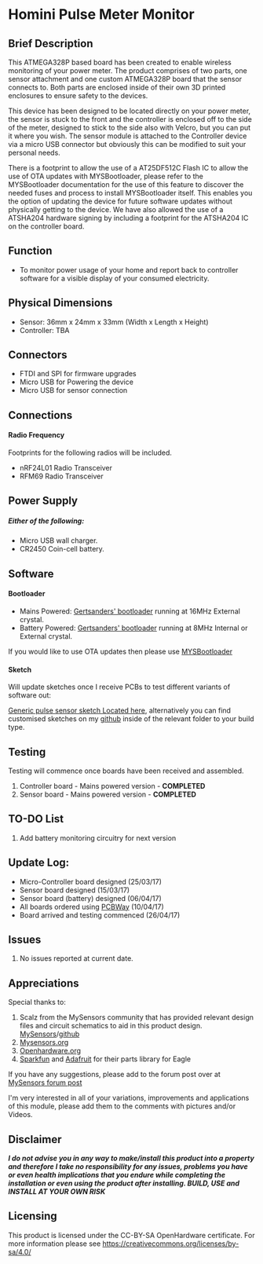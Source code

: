 # Homini Pulse Meter Monitor

## Brief Description
This ATMEGA328P based board has been created to enable wireless monitoring of your power meter. The product comprises of two parts, one sensor attachment and one custom ATMEGA328P board that the sensor connects to. Both parts are enclosed inside of their own 3D printed enclosures to ensure safety to the devices.

This device has been designed to be located directly on your power meter, the sensor is stuck to the front and the controller is enclosed off to the side of the meter, designed to stick to the side also with Velcro, but you can put it where you wish. The sensor module is attached to the Controller device via a micro USB connector but obviously this can be modified to suit your personal needs.

There is a footprint to allow the use of a AT25DF512C Flash IC to allow the use of OTA updates with MYSBootloader, please refer to the MYSBootloader documentation for the use of this feature to discover the needed fuses and process to install MYSBootloader itself. This enables you the option of updating the device for future software updates without physically getting to the device. We have also allowed the use of a ATSHA204 hardware signing by including a footprint for the ATSHA204 IC on the controller board.

## Function
- To monitor power usage of your home and report back to controller software for a visible display of your consumed electricity.

## Physical Dimensions
- Sensor: 36mm x 24mm x 33mm (Width x Length x Height)
- Controller: TBA

## Connectors
- FTDI and SPI for firmware upgrades
- Micro USB for Powering the device
- Micro USB for sensor connection

## Connections
#### Radio Frequency
Footprints for the following radios will be included.
- nRF24L01 Radio Transceiver
- RFM69 Radio Transceiver

## Power Supply
##### Either of the following:
- Micro USB wall charger.
- CR2450 Coin-cell battery.

## Software
#### Bootloader
- Mains Powered: [Gertsanders' bootloader](https://www.mysensors.org/about/bootloader) running at 16MHz External crystal.
- Battery Powered: [Gertsanders' bootloader](https://www.mysensors.org/about/bootloader) running at 8MHz Internal or External crystal.

If you would like to use OTA updates then please use [MYSBootloader](https://www.mysensors.org/about/ota)

#### Sketch

Will update sketches once I receive PCBs to test different variants of software out:

[Generic pulse sensor sketch Located here](https://www.mysensors.org/build/pulse_power), alternatively you can find customised sketches on my [github](https://github.com/samuel235/Homini-Pulse-Meter-Monitor) inside of the relevant folder to your build type.

## Testing
Testing will commence once boards have been received and assembled.

1. Controller board - Mains powered version - **COMPLETED**
2. Sensor board - Mains powered version - **COMPLETED**

## TO-DO List
1. Add battery monitoring circuitry for next version

## Update Log:
- Micro-Controller board designed (25/03/17)
- Sensor board designed (15/03/17)
- Sensor board (battery) designed (06/04/17)
- All boards ordered using [PCBWay](www.pcbway.com) (10/04/17)
- Board arrived and testing commenced (26/04/17)

## Issues
1. No issues reported at current date.

## Appreciations
Special thanks to:
1. Scalz from the MySensors community that has provided relevant design files and circuit schematics to aid in this product design. [MySensors](https://forum.mysensors.org/user/scalz)/[github](https://github.com/scalz)
2. [Mysensors.org](Mysensors.org)
3. [Openhardware.org](Openhardware.org)
4. [Sparkfun](sparkfun.com) and [Adafruit](adafruit.com) for their parts library for Eagle

If you have any suggestions, please add to the forum post over at [MySensors forum post](https://forum.mysensors.org/topic/6460/homini-pulse-meter-monitor)

I'm very interested in all of your variations, improvements and applications of this module, please add them to the comments with pictures and/or Videos.

## Disclaimer
**_I do not advise you in any way to make/install this product into a property and therefore I take no responsibility for any issues, problems you have or even health implications that you endure while completing the installation or even using the product after installing. BUILD, USE and INSTALL AT YOUR OWN RISK_**

## Licensing
This product is licensed under the CC-BY-SA OpenHardware certificate. For more information please see https://creativecommons.org/licenses/by-sa/4.0/
